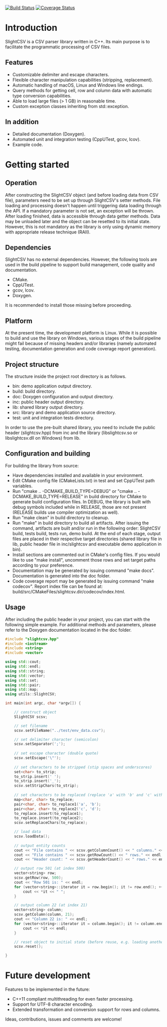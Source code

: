 [![Build Status](https://travis-ci.org/horvathsg/SlightCSV.svg?branch=master)](https://travis-ci.org/horvathsg/SlightCSV)
[![Coverage Status](https://coveralls.io/repos/github/horvathsg/SlightCSV/badge.svg?branch=master)](https://coveralls.io/github/horvathsg/SlightCSV?branch=master)

 # Introduction

 SlightCSV is a CSV parser library written in C++. Its main purpose is to facilitate the programmatic processing of
 CSV files.

 ## Features

 * Customizable delimiter and escape characters.
 * Flexible character manipulation capabilities (stripping, replacement).
 * Automatic handling of macOS, Linux and Windows line endings.
 * Query methods for getting cell, row and column data with automatic type conversion capabilities.
 * Able to load large files (> 1 GB) in reasonable time.
 * Custom exception classes inheriting from std::exception.

 ## In addition

 * Detailed documentation (Doxygen).
 * Automated unit and integration testing (CppUTest, gcov, lcov).
 * Example code.

 # Getting started

 ## Operation

 After constructing the SlightCSV object (and before loading data from CSV file), parameters need to be set up through SlightCSV's setter methods. File loading and processing doesn't happen until triggering data loading through the API. If a mandatory parameter is not set, an exception will be thrown. After loading finished, data is accessible through data getter methods. Data may be unloaded later and the object can be resetted to its initial state. However, this is not mandatory as the library is only using dynamic memory with appropriate release technique (RAII).

 ## Dependencies

 SlightCSV has no external dependencies. However, the following tools are used in the build pipeline to support build management, code quality and documentation.

 * CMake.
 * CppUTest.
 * gcov, lcov.
 * Doxygen.

 It is recommended to install those missing before proceeding.

## Platform

  At the present time, the development platform is Linux. While it is possible to build and use the library on Windows, various stages of the build pipeline might fail because of missing headers and/or libraries (namely automated testing, documentation generation and code coverage report generation).

 ## Project structure

 The structure inside the project root directory is as follows.

 * bin: demo application output directory.
 * build: build directory.
 * doc: Doxygen configuration and output directory.
 * inc: public header output directory.
 * lib: shared library output directory.
 * src: library and demo application source directory.
 * test: unit and integration tests directory.

 In order to use the pre-built shared library, you need to include the public header (slightcsv.hpp) from inc and the 
 library (libslightcsv.so or libslightcsv.dll on Windows) from lib.

 ## Configuration and building

 For building the library from source:

 * Have dependencies installed and available in your environment.
 * Edit CMake config file (CMakeLists.txt) in test and set CppUTest path variables.
 * Run "cmake .. -DCMAKE_BUILD_TYPE=DEBUG" or "cmake .. -DCMAKE_BUILD_TYPE=RELEASE" in build directory for CMake to generate build configuration files. In DEBUG, the library is built with debug symbols included while in RELEASE, those are not present (RELEASE builds use compiler optimization as well).
 * Run "make clean" in build directory to cleanup.
 * Run "make" in build directory to build all artifacts. After issuing the command, artifacts are built and/or run in the following order: SlightCSV build, tests build, tests run, demo build. At the end of each stage, output files are placed in their respective target directories (shared library file in lib, public header file in inc/slightcsv and executable demo application in bin).
 * Install sections are commented out in CMake's config files. If you would like to use "make install", uncomment those rows and set target paths according to your preference.
 * Documentation may be generated by issuing command "make docs". Documentation is generated into the doc folder.
 * Code coverage report may be generated by issuing command "make codecov". Report index file can be found at: build/src/CMakeFiles/slightcsv.dir/codecov/index.html.

## Usage

After including the public header in your project, you can start with the following simple example. For additional methods and parameters, please refer to the Doxygen documentation located in the doc folder.

```cpp
#include "slightcsv.hpp"
#include <iostream>
#include <string>
#include <vector>

using std::cout;
using std::endl;
using std::string;
using std::vector;
using std::set;
using std::pair;
using std::map;
using utils::SlightCSV;

int main(int argc, char *argv[]) {

    // construct object
    SlightCSV scsv;

    // set filename
    scsv.setFileName("../test/env_data.csv");

    // set delimiter character (semicolon)
    scsv.setSeparator(';');
    
    // set escape character (double quote)
    scsv.setEscape('\"');
    
    // set characters to be stripped (stip spaces and underscores)
    set<char> to_strip;
    to_strip.insert(' ');
    to_strip.insert('_');
    scsv.setStripChars(to_strip);
    
    // set characters to be replaced (replace 'a' with 'b' and 'c' with 'd')
    map<char, char> to_replace;
    pair<char, char> to_replace1('a', 'b');
    pair<char, char> to_replace2('c', 'd');
    to_replace.insert(to_replace1);
    to_replace.insert(to_replace2);
    scsv.setReplaceChars(to_replace);

    // load data
    scsv.loadData();
    
    // output entity counts
    cout << "File contains " << scsv.getColumnCount() << " columns." << endl;
    cout << "File contains " << scsv.getRowCount() << " rows." << endl;
    cout << "Header count: " << scsv.getHeaderCount() << " rows." << endl;

    // output row 501 (at index 500)
    vector<string> row;
    scsv.getRow(row, 500);
    cout << "Row 501 is: " << endl;
    for (vector<string>::iterator it = row.begin(); it != row.end(); ++it) {
        cout << *it << " ";
    }

    // output column 22 (at index 21)
    vector<string> column;
    scsv.getColumn(column, 21);
    cout << "Column 22 is: " << endl;
    for (vector<string>::iterator it = column.begin(); it != column.end(); ++it) {
        cout << *it << endl;
    }

    // reset object to initial state (before reuse, e.g. loading another file)
    scsv.reset();

}
```

# Future development

Features to be implemented in the future:

 * C++11 compliant multithreading for even faster processing.
 * Support for UTF-8 character encoding.
 * Extended transformation and conversion support for rows and columns.

 Ideas, contributions, issues and comments are welcome!